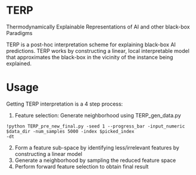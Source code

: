 # TERP
Thermodynamically Explainable Representations of AI and other black-box Paradigms


TERP is a post-hoc interpretation scheme for explaining black-box AI predictions. TERP works by constructing a linear, local interpretable model that approximates the black-box in the vicinity of the instance being explained.

# Usage
Getting TERP interpretation is a 4 step process:

1. Feature selection: Generate neighborhood using TERP_gen_data.py
```
!python TERP_pre_new_final.py -seed 1 --progress_bar -input_numeric $data_dir -num_samples 5000 -index $picked_index
-dt
```


2. Form a feature sub-space by identifying less/irrelevant features by constructing a linear model
3. Generate a neighborhood by sampling the reduced feature space
4. Perform forward feature selection to obtain final result
